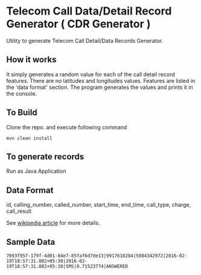 # Telecom Call Data/Detail Record Generator ( CDR Generator )
Utility to generate Telecom Call Detail/Data Records Generator.

## How it works
It simply generates a random value for each of the call detail record features. There are no latitudes and longitudes values. Features are listed in the 'data format' section. The program generates the values and prints it in the console.

## To Build

Clone the repo. and execute following command

```mvn clean install```

## To generate records

Run as Java Application

## Data Format
id, calling_number, called_number, start_time, end_time, call_type, charge, call_result

See [wikipedia article](https://en.wikipedia.org/wiki/Call_detail_record) for more details.

## Sample Data

```
7693f957-179f-4d01-84e7-85faf6d7de13|9917618284|5084342972|2016-02-19T18:57:31.082+05:30|2016-02-19T18:57:31.082+05:30|SMS|0.71523774|ANSWERED
```
